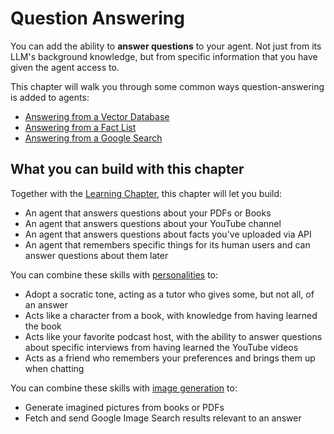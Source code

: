 # Question Answering

You can add the ability to **answer questions** to your agent.
Not just from its LLM's background knowledge, but from specific information that you have given the agent access to.

This chapter will walk you through some common ways question-answering is added to agents:

- [Answering from a Vector Database](/agent-guidebook/question-answering/qa-from-a-vector-database)
- [Answering from a Fact List](/agent-guidebook/question-answering/qa-from-a-fact-list)
- [Answering from a Google Search](/agent-guidebook/question-answering/qa-from-google-search)

## What you can build with this chapter

Together with the [Learning Chapter](/agent-guidebook/learning), this chapter will let you build:

- An agent that answers questions about your PDFs or Books
- An agent that answers questions about your YouTube channel
- An agent that answers questions about facts you've uploaded via API
- An agent that remembers specific things for its human users and can answer questions about them later

You can combine these skills with [personalities](/agent-guidebook/personality/add-a-personality) to:

- Adopt a socratic tone, acting as a tutor who gives some, but not all, of an answer
- Acts like a character from a book, with knowledge from having learned the book
- Acts like your favorite podcast host, with the ability to answer questions about specific interviews from having learned the YouTube videos
- Acts as a friend who remembers your preferences and brings them up when chatting

You can combine these skills with [image generation](/agent-guidebook/generate-images) to:

- Generate imagined pictures from books or PDFs
- Fetch and send Google Image Search results relevant to an answer
